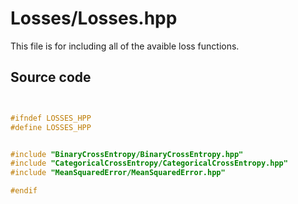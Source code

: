 # Losses/Losses.hpp

This file is for including all of the avaible loss functions.

## Source code

```cpp


#ifndef LOSSES_HPP
#define LOSSES_HPP


#include "BinaryCrossEntropy/BinaryCrossEntropy.hpp"
#include "CategoricalCrossEntropy/CategoricalCrossEntropy.hpp"
#include "MeanSquaredError/MeanSquaredError.hpp"

#endif
```
